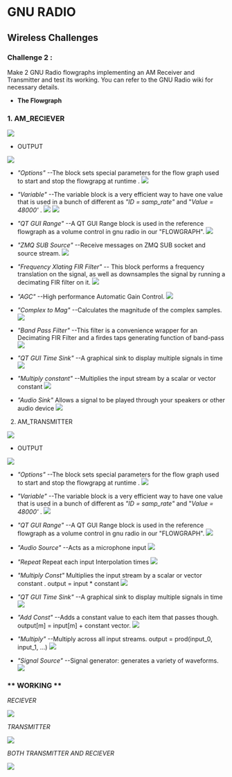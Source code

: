 # GNU RADIO
## Wireless Challenges 
### Challenge 2 : 

Make 2 GNU Radio flowgraphs implementing an AM Receiver and Transmitter and test its working. You can refer to the GNU Radio wiki for necessary details. 

* **The Flowgraph**

### 1. AM_RECIEVER

![](AM_Reciever.png)

* OUTPUT 

![](OAM_Reciever.png)

- *"Options"* 
--The block sets special parameters for the flow graph used to start and stop the flowgrapg at runtime .
![](image/Capture1.png)

- *"Variable"* 
--The variable block is a very efficient way to have one value that is used in a bunch of different as *"ID = samp_rate"* and "*Value = 48000'* . 
![](image/Capture2.png)
![](image/Capture3.png)

- *"QT GUI Range"*
--A QT GUI Range block is used in the reference flowgraph as a volume control in gnu radio in our "FLOWGRAPH".
![](image/Capture4.png)

- *"ZMQ SUB Source"*
--Receive messages on ZMQ SUB socket and source stream.
![](image/Capture5.png)

- *"Frequency Xlating FIR Filter"* 
-- This block performs a frequency translation on the signal, as well as downsamples the signal by running a decimating FIR filter on it. 
![](image/Capture6.png)

- *"AGC"* 
--High performance Automatic Gain Control.
![](image/Capture7.png)

- *"Complex to Mag"*
--Calculates the magnitude of the complex samples.
![](image/Capture8.png)

- *"Band Pass Filter"*
--This filter is a convenience wrapper for an Decimating FIR Filter and a firdes taps generating function of band-pass 
![](image/Capture9.png)

- *"QT GUI Time Sink"*
--A graphical sink to display multiple signals in time
![](image/Capture10.png)

- *"Multiply constant"*
--Multiplies the input stream by a scalar or vector constant
![](image/Capture11.png)

- *"Audio Sink"*
Allows a signal to be played through your speakers or other audio device
![](image/Capture12.png)



2. AM_TRANSMITTER

![](AM_Transmit.png)

* OUTPUT 

![](OAM_Transmit.png)


- *"Options"* 
--The block sets special parameters for the flow graph used to start and stop the flowgrapg at runtime .
![](image/Capture_1_.png)

- *"Variable"* 
--The variable block is a very efficient way to have one value that is used in a bunch of different as *"ID = samp_rate"* and "*Value = 48000'* . 
![](image/Capture_2.png)

- *"QT GUI Range"*
--A QT GUI Range block is used in the reference flowgraph as a volume control in gnu radio in our "FLOWGRAPH".
![](image/Capture_3.png)

- *"Audio Source"*
--Acts as a microphone input
![](image/Capture_4.png)

- *"Repeat*
Repeat each input Interpolation times
![](image/Capture_5.png)

- *"Multiply Const"*
Multiplies the input stream by a scalar or vector constant .
output = input * constant
![](image/Capture_6.png)

- *"QT GUI Time Sink"*
--A graphical sink to display multiple signals in time
![](image/Capture_7.png)

- *"Add Const"*
--Adds a constant value to each item that passes though. output[m] = input[m] + constant vector.
![](image/Capture_9.png)

- *"Multiply"*
--Multiply across all input streams.
output = prod(input_0, input_1, ...)
![](image/Capture_10.png)

- *"Signal Source"*
--Signal generator: generates a variety of waveforms.
![](image/Capture_11.png)


### ** WORKING **

*RECIEVER*

![](AM_RecieverWorking.png)

*TRANSMITTER*

![](AM_TRAMITGettingsingnal.png)

*BOTH TRANSMITTER AND RECIEVER*

![](AM_RecieverandAM_TransmitterWorking.png)